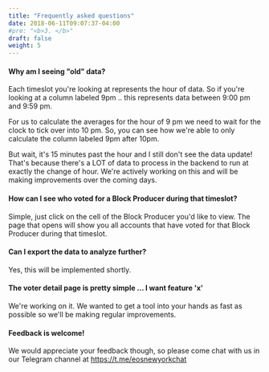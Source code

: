 ```yaml
---
title: "Frequently asked questions"
date: 2018-06-11T09:07:37-04:00
#pre: "<b>3. </b>"
draft: false
weight: 5
---
```


#### Why am I seeing "old" data?

Each timeslot you're looking at represents the hour of data. So if you're looking at a column labeled 9pm .. this represents data between 9:00 pm and 9:59 pm. 

For us to calculate the averages for the hour of 9 pm we need to wait for the clock to tick over into 10 pm. So, you can see how we're able to only calculate the column labeled 9pm after 10pm. 

But wait, it's 15 minutes past the hour and I still don't see the data update! That's because there's a LOT of data to process in the backend to run at exactly the change of hour. We're actively working on this and will be making improvements over the coming days.

#### How can I see who voted for a Block Producer during that timeslot?

Simple, just click on the cell of the Block Producer you'd like to view. The page that opens will show you all accounts that have voted for that Block Producer during that timeslot. 

#### Can I export the data to analyze further?

Yes, this will be implemented shortly. 

#### The voter detail page is pretty simple ... I want feature 'x'

We're working on it. We wanted to get a tool into your hands as fast as possible so we'll be making regular improvements. 

#### Feedback is welcome!

We would appreciate your feedback though, so please come chat with us in our Telegram channel at https://t.me/eosnewyorkchat 

